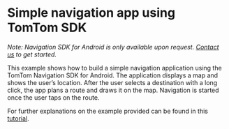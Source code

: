 # Simple navigation app using TomTom SDK

*Note: Navigation SDK for Android is only available upon request. [Contact us](https://developer.tomtom.com/tomtom-sdk-for-android/request-access "Contact us") to get started.*

This example shows how to build a simple navigation application using the TomTom Navigation SDK for Android.
The application displays a map and shows the user’s location. After the user selects a destination with a long click, the app plans a route and draws it on the map. Navigation is started once the user taps on the route.

For further explanations on the example provided can be found in this [tutorial](https://developer.tomtom.com/android/navigation/documentation/use-cases/build-a-navigation-app).
